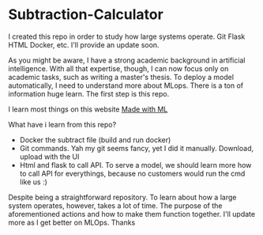 # Subtraction-Calculator
I created this repo in order to study how large systems operate. Git Flask HTML Docker, etc. I'll provide an update soon.

As you might be aware, I have a strong academic background in artificial intelligence. With all that expertise, though, I can now focus only on academic tasks, such as writing a master's thesis. To deploy a model automatically, I need to understand more about MLops. There is a ton of information huge learn. The first step is this repo.

I learn most things on this website [Made with ML](https://madewithml.com/)

What have i learn from this repo? 

* Docker the subtract file (build and run docker)
* Git commands. Yah my git seems fancy, yet I did it manually. Download, upload with the UI
* Html and flask to call API. To serve a model, we should learn more how to call API for everythings, because no customers would run the cmd like us :) 

Despite being a straightforward repository. To learn about how a large system operates, however, takes a lot of time. The purpose of the aforementioned actions and how to make them function together. I'll update more as I get better on MLOps. Thanks
